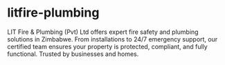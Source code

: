 # litfire-plumbing
LIT Fire &amp; Plumbing (Pvt) Ltd offers expert fire safety and plumbing solutions in Zimbabwe. From installations to 24/7 emergency support, our certified team ensures your property is protected, compliant, and fully functional. Trusted by businesses and homes.
